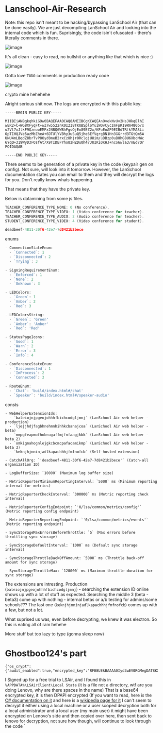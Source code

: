 # Lanschool-Air-Research



Note: this repo isn't meant to be hacking/bypassing LanSchool Air (that can be done easily). We are just decompiling LanSchool Air and looking into the internal code which is fun.
Suprisingly, the code isin't ofuscated - there's literally comments in there.




![image](https://github.com/user-attachments/assets/0cdc2cff-009d-4acb-af3a-dccc4e28cea2)

It's all clean - easy to read, no bullshit or anything like that which is nice :)

![image](https://github.com/user-attachments/assets/6563a3d0-3dd6-4d87-943a-300285c81955)

Gotta love `TODO` comments in production ready code

![image](https://github.com/user-attachments/assets/60a06a13-e0a8-428f-a453-7f7d8c789a71)

crypto mine hehehehe




Alright serious shit now.
The logs are encrypted with this public key:


```
-----BEGIN PUBLIC KEY-----

MIIBIjANBgkqhkiG9w0BAQEFAAOCAQ8AMIIBCgKCAQEAn9vekNvUv2HsJHkqElhI
wER2+C+WG8XFyqFt+wZ7w5522nK0I2I8TKUBSploYuiWOvCyczmFpKI9Rm480p/x
u2Vt7xJtkF9QznuwEMPx2NBQ6W8hFgsOjEo89EZ2x/KPuEoAP9EIBdTRfkYMASLi
OpTIHQJVe5azMbZheA+6DTUlYVBhy3uSuQ5jhe6EfVgrgBN1Hn3GGrrd3TGtQm5A
UNU4mLBqdZ8brTvP8Oyd0meB2rxCzUhjrORclgjU8im/uDBzp0uBOhG8U6XbcNWc
6YqQ+319WyD3FOsfAt/X9TIDEFYhoUzHZDuOh47JUIKiOKHJ+nco6wla3/nEd7Qr
FQIDAQAB

-----END PUBLIC KEY-----
```

There seems to be generation of a private key in the code (keypair gen on config). Not sure, will look into it tomorrow.
However, the LanSchool documentation states you can email to them and they will decrypt the logs for you. Don't really know whats happening.

That means that they have the private key.


Below is datamining from some js files.

```js
TEACHER_CONFERENCE_TYPE_NONE: 0 (No conference).
TEACHER_CONFERENCE_TYPE_VIDEO: 1 (Video conference for teacher).
TEACHER_CONFERENCE_TYPE_AUDIO: 2 (Audio conference for teacher).
STUDENT_CONFERENCE_TYPE_VIDEO: 4 (Video conference for student).
```


```js
deadbeef-4811-30f6-42e7-7d8421b2bece
```

enums
```js
- ConnectionStateEnum:
  - `Connected`: 1
  - `Disconnected`: 2
  - `Trying`: 3

- SigningRequirementEnum:
  - `Enforced`: 1
  - `None`: 2
  - `Unknown`: 3

- LEDColors:
  - `Green`: 1
  - `Amber`: 2
  - `Red`: 3

- LEDColorsString:
  - `Green`: 'Green'
  - `Amber`: 'Amber'
  - `Red`: 'Red'

- StatusPageIcons:
  - `Good`: 1
  - `Warn`: 2
  - `Error`: 3
  - `Info`: 4

- ConferenceStateEnum:
  - `Disconnected`: 1
  - `InProcess`: 2
  - `Connected`: 3

- RouteEnum:
  - `Chat`: 'build/index.html#/chat'
  - `Speaker`: 'build/index.html#/speaker-audio'
```
consts
```
- WebHelperExtensionIds:
  - `baleiojnjpgeojohhhfbichcodgljmnj` (LanSchool Air web helper - production)
  - `ljejjhdjfagbhnehmnhihhkcbanajcoa` (LanSchool Air web helper - beta)
  - `mmpgfeapmofhobeagaffmjfnfaagjkbk` (LanSchool Air web helper - beta 2)
  - `omkignahognlejgkcbcmcpafacamikmp` (LanSchool Air web helper - beta 3)
  - `keknjhjnninjadlkapachhhjfmfnofcb` (Self-hosted extension)

- CatchAllOrg: `'deadbeef-4811-30f6-42e7-7d8421b2bece'` (Catch-all organization ID)

- LogBufferSize: `10000` (Maximum log buffer size)

- MetricReporterMinimumReportingInterval: `5000` ms (Minimum reporting interval for metrics)

- MetricReporterCheckInterval: `300000` ms (Metric reporting check interval)

- MetricReporterConfigEndpoint: `'0/lsa/common/metrics/config'` (Metric reporting config endpoint)

- MetricReporterReportingEndpoint: `'0/lsa/common/metrics/events'` (Metric reporting endpoint)

- SyncStorageMaxErrorsBeforeThrottle: `5` (Max errors before throttling sync storage)

- SyncStorageDefaultInterval: `1000` ms (Default sync storage interval)

- SyncStorageThrottleBackOffAmount: `5000` ms (Throttle back-off amount for sync storage)

- SyncStorageThrottleMax: `120000` ms (Maximum throttle duration for sync storage)
```


The extensions are intresting. Production (`baleiojnjpgeojohhhfbichcodgljmnj`) - searching the extension ID online shows up with a lot of stuff as expected. Searching the middle 3 (beta - beta3) come up with nothing - internal betas or a/b testing for admins/some schools???
The last one (`keknjhjnninjadlkapachhhjfmfnofcb`) comes up with a few, but not a lot.


What suprised us was, even before decrypting, we knew it was electron. So this is eating all of ram hehehe


More stuff but too lazy to type (gonna sleep now)

# Ghostboo124's part
```
{"os_crypt":{"audit_enabled":true,"encrypted_key":"RFBBUEkBAAAA0Iyd3wEV0RGMegDAT8KX6wEAAAB4eY8ERg3KQYIcJeDyuk/WEAAAABIAAABDAGgAcgBvAG0AaQB1AG0AAAAQZgAAAAEAACAAAAAxQc9mRY+n5sZCzBPZ/744elq8DqYs/WISU3joiFzokQAAAAAOgAAAAAIAACAAAAC/bQaAQjkbd0xpEwiTgB0Hk3VIIzG44xe0WWJtzX4flzAAAAAsGz9T1Otxr1UY1TxldgAFyjVlpigHUYPBD4iCjBYThkHHHAXDG8focMU5q+3NTkxAAAAAMs/XYx2CVPGhIor2qTtibBrJjYn3FgSQj+jDSbAqU7AeAlmTXn2L5EbRa6D4oBpdsAmQs32SKlFZnhA1F34TgQ=="}}
```
I Signed up for a free trial to LSAir, and I found this in `%APPDATA%\LSAirClient\Local State` (it is a file not a directory, wtf are you doing Lenovo, why are there spaces in the name) That is a base64 encrypted key, it is then DPAPI encrypted (If you want to read, here is the [C# documentation on it](https://learn.microsoft.com/en-us/dotnet/standard/security/how-to-use-data-protection) and here is a [wikipedia page for it](https://en.wikipedia.org/wiki/Data_Protection_API) I can't seem to decrypt it either using a local machine or a user scoped decryption both for a local administrator and a local user (my main user) it might have been encrypted on Lenovo's side and then copied over here, then sent back to lenovo for decryption, not sure how though, will continue to look through the code
`
